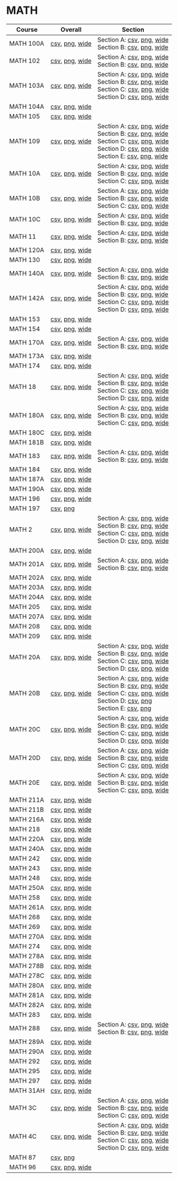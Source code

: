 # MATH

| Course | Overall | Section |
| ------ | ------- | ------- |
| MATH 100A | [csv](https://github.com/UCSD-Historical-Enrollment-Data/2023Fall/blob/main/overall/MATH%20100A.csv), [png](https://raw.githubusercontent.com/UCSD-Historical-Enrollment-Data/2023Fall/main/plot_overall/MATH%20100A.png), [wide](https://raw.githubusercontent.com/UCSD-Historical-Enrollment-Data/2023Fall/main/plot_overall_wide/MATH%20100A.png) | Section A: [csv](https://github.com/UCSD-Historical-Enrollment-Data/2023Fall/blob/main/section/MATH%20100A_A.csv), [png](https://raw.githubusercontent.com/UCSD-Historical-Enrollment-Data/2023Fall/main/plot_section/MATH%20100A_A.png), [wide](https://raw.githubusercontent.com/UCSD-Historical-Enrollment-Data/2023Fall/main/plot_section_wide/MATH%20100A_A.png)<br>Section B: [csv](https://github.com/UCSD-Historical-Enrollment-Data/2023Fall/blob/main/section/MATH%20100A_B.csv), [png](https://raw.githubusercontent.com/UCSD-Historical-Enrollment-Data/2023Fall/main/plot_section/MATH%20100A_B.png), [wide](https://raw.githubusercontent.com/UCSD-Historical-Enrollment-Data/2023Fall/main/plot_section_wide/MATH%20100A_B.png) |
| MATH 102 | [csv](https://github.com/UCSD-Historical-Enrollment-Data/2023Fall/blob/main/overall/MATH%20102.csv), [png](https://raw.githubusercontent.com/UCSD-Historical-Enrollment-Data/2023Fall/main/plot_overall/MATH%20102.png), [wide](https://raw.githubusercontent.com/UCSD-Historical-Enrollment-Data/2023Fall/main/plot_overall_wide/MATH%20102.png) | Section A: [csv](https://github.com/UCSD-Historical-Enrollment-Data/2023Fall/blob/main/section/MATH%20102_A.csv), [png](https://raw.githubusercontent.com/UCSD-Historical-Enrollment-Data/2023Fall/main/plot_section/MATH%20102_A.png), [wide](https://raw.githubusercontent.com/UCSD-Historical-Enrollment-Data/2023Fall/main/plot_section_wide/MATH%20102_A.png)<br>Section B: [csv](https://github.com/UCSD-Historical-Enrollment-Data/2023Fall/blob/main/section/MATH%20102_B.csv), [png](https://raw.githubusercontent.com/UCSD-Historical-Enrollment-Data/2023Fall/main/plot_section/MATH%20102_B.png), [wide](https://raw.githubusercontent.com/UCSD-Historical-Enrollment-Data/2023Fall/main/plot_section_wide/MATH%20102_B.png) |
| MATH 103A | [csv](https://github.com/UCSD-Historical-Enrollment-Data/2023Fall/blob/main/overall/MATH%20103A.csv), [png](https://raw.githubusercontent.com/UCSD-Historical-Enrollment-Data/2023Fall/main/plot_overall/MATH%20103A.png), [wide](https://raw.githubusercontent.com/UCSD-Historical-Enrollment-Data/2023Fall/main/plot_overall_wide/MATH%20103A.png) | Section A: [csv](https://github.com/UCSD-Historical-Enrollment-Data/2023Fall/blob/main/section/MATH%20103A_A.csv), [png](https://raw.githubusercontent.com/UCSD-Historical-Enrollment-Data/2023Fall/main/plot_section/MATH%20103A_A.png), [wide](https://raw.githubusercontent.com/UCSD-Historical-Enrollment-Data/2023Fall/main/plot_section_wide/MATH%20103A_A.png)<br>Section B: [csv](https://github.com/UCSD-Historical-Enrollment-Data/2023Fall/blob/main/section/MATH%20103A_B.csv), [png](https://raw.githubusercontent.com/UCSD-Historical-Enrollment-Data/2023Fall/main/plot_section/MATH%20103A_B.png), [wide](https://raw.githubusercontent.com/UCSD-Historical-Enrollment-Data/2023Fall/main/plot_section_wide/MATH%20103A_B.png)<br>Section C: [csv](https://github.com/UCSD-Historical-Enrollment-Data/2023Fall/blob/main/section/MATH%20103A_C.csv), [png](https://raw.githubusercontent.com/UCSD-Historical-Enrollment-Data/2023Fall/main/plot_section/MATH%20103A_C.png), [wide](https://raw.githubusercontent.com/UCSD-Historical-Enrollment-Data/2023Fall/main/plot_section_wide/MATH%20103A_C.png)<br>Section D: [csv](https://github.com/UCSD-Historical-Enrollment-Data/2023Fall/blob/main/section/MATH%20103A_D.csv), [png](https://raw.githubusercontent.com/UCSD-Historical-Enrollment-Data/2023Fall/main/plot_section/MATH%20103A_D.png), [wide](https://raw.githubusercontent.com/UCSD-Historical-Enrollment-Data/2023Fall/main/plot_section_wide/MATH%20103A_D.png) |
| MATH 104A | [csv](https://github.com/UCSD-Historical-Enrollment-Data/2023Fall/blob/main/overall/MATH%20104A.csv), [png](https://raw.githubusercontent.com/UCSD-Historical-Enrollment-Data/2023Fall/main/plot_overall/MATH%20104A.png), [wide](https://raw.githubusercontent.com/UCSD-Historical-Enrollment-Data/2023Fall/main/plot_overall_wide/MATH%20104A.png) |  |
| MATH 105 | [csv](https://github.com/UCSD-Historical-Enrollment-Data/2023Fall/blob/main/overall/MATH%20105.csv), [png](https://raw.githubusercontent.com/UCSD-Historical-Enrollment-Data/2023Fall/main/plot_overall/MATH%20105.png), [wide](https://raw.githubusercontent.com/UCSD-Historical-Enrollment-Data/2023Fall/main/plot_overall_wide/MATH%20105.png) |  |
| MATH 109 | [csv](https://github.com/UCSD-Historical-Enrollment-Data/2023Fall/blob/main/overall/MATH%20109.csv), [png](https://raw.githubusercontent.com/UCSD-Historical-Enrollment-Data/2023Fall/main/plot_overall/MATH%20109.png), [wide](https://raw.githubusercontent.com/UCSD-Historical-Enrollment-Data/2023Fall/main/plot_overall_wide/MATH%20109.png) | Section A: [csv](https://github.com/UCSD-Historical-Enrollment-Data/2023Fall/blob/main/section/MATH%20109_A.csv), [png](https://raw.githubusercontent.com/UCSD-Historical-Enrollment-Data/2023Fall/main/plot_section/MATH%20109_A.png), [wide](https://raw.githubusercontent.com/UCSD-Historical-Enrollment-Data/2023Fall/main/plot_section_wide/MATH%20109_A.png)<br>Section B: [csv](https://github.com/UCSD-Historical-Enrollment-Data/2023Fall/blob/main/section/MATH%20109_B.csv), [png](https://raw.githubusercontent.com/UCSD-Historical-Enrollment-Data/2023Fall/main/plot_section/MATH%20109_B.png), [wide](https://raw.githubusercontent.com/UCSD-Historical-Enrollment-Data/2023Fall/main/plot_section_wide/MATH%20109_B.png)<br>Section C: [csv](https://github.com/UCSD-Historical-Enrollment-Data/2023Fall/blob/main/section/MATH%20109_C.csv), [png](https://raw.githubusercontent.com/UCSD-Historical-Enrollment-Data/2023Fall/main/plot_section/MATH%20109_C.png), [wide](https://raw.githubusercontent.com/UCSD-Historical-Enrollment-Data/2023Fall/main/plot_section_wide/MATH%20109_C.png)<br>Section D: [csv](https://github.com/UCSD-Historical-Enrollment-Data/2023Fall/blob/main/section/MATH%20109_D.csv), [png](https://raw.githubusercontent.com/UCSD-Historical-Enrollment-Data/2023Fall/main/plot_section/MATH%20109_D.png), [wide](https://raw.githubusercontent.com/UCSD-Historical-Enrollment-Data/2023Fall/main/plot_section_wide/MATH%20109_D.png)<br>Section E: [csv](https://github.com/UCSD-Historical-Enrollment-Data/2023Fall/blob/main/section/MATH%20109_E.csv), [png](https://raw.githubusercontent.com/UCSD-Historical-Enrollment-Data/2023Fall/main/plot_section/MATH%20109_E.png), [wide](https://raw.githubusercontent.com/UCSD-Historical-Enrollment-Data/2023Fall/main/plot_section_wide/MATH%20109_E.png) |
| MATH 10A | [csv](https://github.com/UCSD-Historical-Enrollment-Data/2023Fall/blob/main/overall/MATH%2010A.csv), [png](https://raw.githubusercontent.com/UCSD-Historical-Enrollment-Data/2023Fall/main/plot_overall/MATH%2010A.png), [wide](https://raw.githubusercontent.com/UCSD-Historical-Enrollment-Data/2023Fall/main/plot_overall_wide/MATH%2010A.png) | Section A: [csv](https://github.com/UCSD-Historical-Enrollment-Data/2023Fall/blob/main/section/MATH%2010A_A.csv), [png](https://raw.githubusercontent.com/UCSD-Historical-Enrollment-Data/2023Fall/main/plot_section/MATH%2010A_A.png), [wide](https://raw.githubusercontent.com/UCSD-Historical-Enrollment-Data/2023Fall/main/plot_section_wide/MATH%2010A_A.png)<br>Section B: [csv](https://github.com/UCSD-Historical-Enrollment-Data/2023Fall/blob/main/section/MATH%2010A_B.csv), [png](https://raw.githubusercontent.com/UCSD-Historical-Enrollment-Data/2023Fall/main/plot_section/MATH%2010A_B.png), [wide](https://raw.githubusercontent.com/UCSD-Historical-Enrollment-Data/2023Fall/main/plot_section_wide/MATH%2010A_B.png)<br>Section C: [csv](https://github.com/UCSD-Historical-Enrollment-Data/2023Fall/blob/main/section/MATH%2010A_C.csv), [png](https://raw.githubusercontent.com/UCSD-Historical-Enrollment-Data/2023Fall/main/plot_section/MATH%2010A_C.png), [wide](https://raw.githubusercontent.com/UCSD-Historical-Enrollment-Data/2023Fall/main/plot_section_wide/MATH%2010A_C.png) |
| MATH 10B | [csv](https://github.com/UCSD-Historical-Enrollment-Data/2023Fall/blob/main/overall/MATH%2010B.csv), [png](https://raw.githubusercontent.com/UCSD-Historical-Enrollment-Data/2023Fall/main/plot_overall/MATH%2010B.png), [wide](https://raw.githubusercontent.com/UCSD-Historical-Enrollment-Data/2023Fall/main/plot_overall_wide/MATH%2010B.png) | Section A: [csv](https://github.com/UCSD-Historical-Enrollment-Data/2023Fall/blob/main/section/MATH%2010B_A.csv), [png](https://raw.githubusercontent.com/UCSD-Historical-Enrollment-Data/2023Fall/main/plot_section/MATH%2010B_A.png), [wide](https://raw.githubusercontent.com/UCSD-Historical-Enrollment-Data/2023Fall/main/plot_section_wide/MATH%2010B_A.png)<br>Section B: [csv](https://github.com/UCSD-Historical-Enrollment-Data/2023Fall/blob/main/section/MATH%2010B_B.csv), [png](https://raw.githubusercontent.com/UCSD-Historical-Enrollment-Data/2023Fall/main/plot_section/MATH%2010B_B.png), [wide](https://raw.githubusercontent.com/UCSD-Historical-Enrollment-Data/2023Fall/main/plot_section_wide/MATH%2010B_B.png)<br>Section C: [csv](https://github.com/UCSD-Historical-Enrollment-Data/2023Fall/blob/main/section/MATH%2010B_C.csv), [png](https://raw.githubusercontent.com/UCSD-Historical-Enrollment-Data/2023Fall/main/plot_section/MATH%2010B_C.png), [wide](https://raw.githubusercontent.com/UCSD-Historical-Enrollment-Data/2023Fall/main/plot_section_wide/MATH%2010B_C.png) |
| MATH 10C | [csv](https://github.com/UCSD-Historical-Enrollment-Data/2023Fall/blob/main/overall/MATH%2010C.csv), [png](https://raw.githubusercontent.com/UCSD-Historical-Enrollment-Data/2023Fall/main/plot_overall/MATH%2010C.png), [wide](https://raw.githubusercontent.com/UCSD-Historical-Enrollment-Data/2023Fall/main/plot_overall_wide/MATH%2010C.png) | Section A: [csv](https://github.com/UCSD-Historical-Enrollment-Data/2023Fall/blob/main/section/MATH%2010C_A.csv), [png](https://raw.githubusercontent.com/UCSD-Historical-Enrollment-Data/2023Fall/main/plot_section/MATH%2010C_A.png), [wide](https://raw.githubusercontent.com/UCSD-Historical-Enrollment-Data/2023Fall/main/plot_section_wide/MATH%2010C_A.png)<br>Section B: [csv](https://github.com/UCSD-Historical-Enrollment-Data/2023Fall/blob/main/section/MATH%2010C_B.csv), [png](https://raw.githubusercontent.com/UCSD-Historical-Enrollment-Data/2023Fall/main/plot_section/MATH%2010C_B.png), [wide](https://raw.githubusercontent.com/UCSD-Historical-Enrollment-Data/2023Fall/main/plot_section_wide/MATH%2010C_B.png) |
| MATH 11 | [csv](https://github.com/UCSD-Historical-Enrollment-Data/2023Fall/blob/main/overall/MATH%2011.csv), [png](https://raw.githubusercontent.com/UCSD-Historical-Enrollment-Data/2023Fall/main/plot_overall/MATH%2011.png), [wide](https://raw.githubusercontent.com/UCSD-Historical-Enrollment-Data/2023Fall/main/plot_overall_wide/MATH%2011.png) | Section A: [csv](https://github.com/UCSD-Historical-Enrollment-Data/2023Fall/blob/main/section/MATH%2011_A.csv), [png](https://raw.githubusercontent.com/UCSD-Historical-Enrollment-Data/2023Fall/main/plot_section/MATH%2011_A.png), [wide](https://raw.githubusercontent.com/UCSD-Historical-Enrollment-Data/2023Fall/main/plot_section_wide/MATH%2011_A.png)<br>Section B: [csv](https://github.com/UCSD-Historical-Enrollment-Data/2023Fall/blob/main/section/MATH%2011_B.csv), [png](https://raw.githubusercontent.com/UCSD-Historical-Enrollment-Data/2023Fall/main/plot_section/MATH%2011_B.png), [wide](https://raw.githubusercontent.com/UCSD-Historical-Enrollment-Data/2023Fall/main/plot_section_wide/MATH%2011_B.png) |
| MATH 120A | [csv](https://github.com/UCSD-Historical-Enrollment-Data/2023Fall/blob/main/overall/MATH%20120A.csv), [png](https://raw.githubusercontent.com/UCSD-Historical-Enrollment-Data/2023Fall/main/plot_overall/MATH%20120A.png), [wide](https://raw.githubusercontent.com/UCSD-Historical-Enrollment-Data/2023Fall/main/plot_overall_wide/MATH%20120A.png) |  |
| MATH 130 | [csv](https://github.com/UCSD-Historical-Enrollment-Data/2023Fall/blob/main/overall/MATH%20130.csv), [png](https://raw.githubusercontent.com/UCSD-Historical-Enrollment-Data/2023Fall/main/plot_overall/MATH%20130.png), [wide](https://raw.githubusercontent.com/UCSD-Historical-Enrollment-Data/2023Fall/main/plot_overall_wide/MATH%20130.png) |  |
| MATH 140A | [csv](https://github.com/UCSD-Historical-Enrollment-Data/2023Fall/blob/main/overall/MATH%20140A.csv), [png](https://raw.githubusercontent.com/UCSD-Historical-Enrollment-Data/2023Fall/main/plot_overall/MATH%20140A.png), [wide](https://raw.githubusercontent.com/UCSD-Historical-Enrollment-Data/2023Fall/main/plot_overall_wide/MATH%20140A.png) | Section A: [csv](https://github.com/UCSD-Historical-Enrollment-Data/2023Fall/blob/main/section/MATH%20140A_A.csv), [png](https://raw.githubusercontent.com/UCSD-Historical-Enrollment-Data/2023Fall/main/plot_section/MATH%20140A_A.png), [wide](https://raw.githubusercontent.com/UCSD-Historical-Enrollment-Data/2023Fall/main/plot_section_wide/MATH%20140A_A.png)<br>Section B: [csv](https://github.com/UCSD-Historical-Enrollment-Data/2023Fall/blob/main/section/MATH%20140A_B.csv), [png](https://raw.githubusercontent.com/UCSD-Historical-Enrollment-Data/2023Fall/main/plot_section/MATH%20140A_B.png), [wide](https://raw.githubusercontent.com/UCSD-Historical-Enrollment-Data/2023Fall/main/plot_section_wide/MATH%20140A_B.png) |
| MATH 142A | [csv](https://github.com/UCSD-Historical-Enrollment-Data/2023Fall/blob/main/overall/MATH%20142A.csv), [png](https://raw.githubusercontent.com/UCSD-Historical-Enrollment-Data/2023Fall/main/plot_overall/MATH%20142A.png), [wide](https://raw.githubusercontent.com/UCSD-Historical-Enrollment-Data/2023Fall/main/plot_overall_wide/MATH%20142A.png) | Section A: [csv](https://github.com/UCSD-Historical-Enrollment-Data/2023Fall/blob/main/section/MATH%20142A_A.csv), [png](https://raw.githubusercontent.com/UCSD-Historical-Enrollment-Data/2023Fall/main/plot_section/MATH%20142A_A.png), [wide](https://raw.githubusercontent.com/UCSD-Historical-Enrollment-Data/2023Fall/main/plot_section_wide/MATH%20142A_A.png)<br>Section B: [csv](https://github.com/UCSD-Historical-Enrollment-Data/2023Fall/blob/main/section/MATH%20142A_B.csv), [png](https://raw.githubusercontent.com/UCSD-Historical-Enrollment-Data/2023Fall/main/plot_section/MATH%20142A_B.png), [wide](https://raw.githubusercontent.com/UCSD-Historical-Enrollment-Data/2023Fall/main/plot_section_wide/MATH%20142A_B.png)<br>Section C: [csv](https://github.com/UCSD-Historical-Enrollment-Data/2023Fall/blob/main/section/MATH%20142A_C.csv), [png](https://raw.githubusercontent.com/UCSD-Historical-Enrollment-Data/2023Fall/main/plot_section/MATH%20142A_C.png), [wide](https://raw.githubusercontent.com/UCSD-Historical-Enrollment-Data/2023Fall/main/plot_section_wide/MATH%20142A_C.png)<br>Section D: [csv](https://github.com/UCSD-Historical-Enrollment-Data/2023Fall/blob/main/section/MATH%20142A_D.csv), [png](https://raw.githubusercontent.com/UCSD-Historical-Enrollment-Data/2023Fall/main/plot_section/MATH%20142A_D.png), [wide](https://raw.githubusercontent.com/UCSD-Historical-Enrollment-Data/2023Fall/main/plot_section_wide/MATH%20142A_D.png) |
| MATH 153 | [csv](https://github.com/UCSD-Historical-Enrollment-Data/2023Fall/blob/main/overall/MATH%20153.csv), [png](https://raw.githubusercontent.com/UCSD-Historical-Enrollment-Data/2023Fall/main/plot_overall/MATH%20153.png), [wide](https://raw.githubusercontent.com/UCSD-Historical-Enrollment-Data/2023Fall/main/plot_overall_wide/MATH%20153.png) |  |
| MATH 154 | [csv](https://github.com/UCSD-Historical-Enrollment-Data/2023Fall/blob/main/overall/MATH%20154.csv), [png](https://raw.githubusercontent.com/UCSD-Historical-Enrollment-Data/2023Fall/main/plot_overall/MATH%20154.png), [wide](https://raw.githubusercontent.com/UCSD-Historical-Enrollment-Data/2023Fall/main/plot_overall_wide/MATH%20154.png) |  |
| MATH 170A | [csv](https://github.com/UCSD-Historical-Enrollment-Data/2023Fall/blob/main/overall/MATH%20170A.csv), [png](https://raw.githubusercontent.com/UCSD-Historical-Enrollment-Data/2023Fall/main/plot_overall/MATH%20170A.png), [wide](https://raw.githubusercontent.com/UCSD-Historical-Enrollment-Data/2023Fall/main/plot_overall_wide/MATH%20170A.png) | Section A: [csv](https://github.com/UCSD-Historical-Enrollment-Data/2023Fall/blob/main/section/MATH%20170A_A.csv), [png](https://raw.githubusercontent.com/UCSD-Historical-Enrollment-Data/2023Fall/main/plot_section/MATH%20170A_A.png), [wide](https://raw.githubusercontent.com/UCSD-Historical-Enrollment-Data/2023Fall/main/plot_section_wide/MATH%20170A_A.png)<br>Section B: [csv](https://github.com/UCSD-Historical-Enrollment-Data/2023Fall/blob/main/section/MATH%20170A_B.csv), [png](https://raw.githubusercontent.com/UCSD-Historical-Enrollment-Data/2023Fall/main/plot_section/MATH%20170A_B.png), [wide](https://raw.githubusercontent.com/UCSD-Historical-Enrollment-Data/2023Fall/main/plot_section_wide/MATH%20170A_B.png) |
| MATH 173A | [csv](https://github.com/UCSD-Historical-Enrollment-Data/2023Fall/blob/main/overall/MATH%20173A.csv), [png](https://raw.githubusercontent.com/UCSD-Historical-Enrollment-Data/2023Fall/main/plot_overall/MATH%20173A.png), [wide](https://raw.githubusercontent.com/UCSD-Historical-Enrollment-Data/2023Fall/main/plot_overall_wide/MATH%20173A.png) |  |
| MATH 174 | [csv](https://github.com/UCSD-Historical-Enrollment-Data/2023Fall/blob/main/overall/MATH%20174.csv), [png](https://raw.githubusercontent.com/UCSD-Historical-Enrollment-Data/2023Fall/main/plot_overall/MATH%20174.png), [wide](https://raw.githubusercontent.com/UCSD-Historical-Enrollment-Data/2023Fall/main/plot_overall_wide/MATH%20174.png) |  |
| MATH 18 | [csv](https://github.com/UCSD-Historical-Enrollment-Data/2023Fall/blob/main/overall/MATH%2018.csv), [png](https://raw.githubusercontent.com/UCSD-Historical-Enrollment-Data/2023Fall/main/plot_overall/MATH%2018.png), [wide](https://raw.githubusercontent.com/UCSD-Historical-Enrollment-Data/2023Fall/main/plot_overall_wide/MATH%2018.png) | Section A: [csv](https://github.com/UCSD-Historical-Enrollment-Data/2023Fall/blob/main/section/MATH%2018_A.csv), [png](https://raw.githubusercontent.com/UCSD-Historical-Enrollment-Data/2023Fall/main/plot_section/MATH%2018_A.png), [wide](https://raw.githubusercontent.com/UCSD-Historical-Enrollment-Data/2023Fall/main/plot_section_wide/MATH%2018_A.png)<br>Section B: [csv](https://github.com/UCSD-Historical-Enrollment-Data/2023Fall/blob/main/section/MATH%2018_B.csv), [png](https://raw.githubusercontent.com/UCSD-Historical-Enrollment-Data/2023Fall/main/plot_section/MATH%2018_B.png), [wide](https://raw.githubusercontent.com/UCSD-Historical-Enrollment-Data/2023Fall/main/plot_section_wide/MATH%2018_B.png)<br>Section C: [csv](https://github.com/UCSD-Historical-Enrollment-Data/2023Fall/blob/main/section/MATH%2018_C.csv), [png](https://raw.githubusercontent.com/UCSD-Historical-Enrollment-Data/2023Fall/main/plot_section/MATH%2018_C.png), [wide](https://raw.githubusercontent.com/UCSD-Historical-Enrollment-Data/2023Fall/main/plot_section_wide/MATH%2018_C.png)<br>Section D: [csv](https://github.com/UCSD-Historical-Enrollment-Data/2023Fall/blob/main/section/MATH%2018_D.csv), [png](https://raw.githubusercontent.com/UCSD-Historical-Enrollment-Data/2023Fall/main/plot_section/MATH%2018_D.png), [wide](https://raw.githubusercontent.com/UCSD-Historical-Enrollment-Data/2023Fall/main/plot_section_wide/MATH%2018_D.png) |
| MATH 180A | [csv](https://github.com/UCSD-Historical-Enrollment-Data/2023Fall/blob/main/overall/MATH%20180A.csv), [png](https://raw.githubusercontent.com/UCSD-Historical-Enrollment-Data/2023Fall/main/plot_overall/MATH%20180A.png), [wide](https://raw.githubusercontent.com/UCSD-Historical-Enrollment-Data/2023Fall/main/plot_overall_wide/MATH%20180A.png) | Section A: [csv](https://github.com/UCSD-Historical-Enrollment-Data/2023Fall/blob/main/section/MATH%20180A_A.csv), [png](https://raw.githubusercontent.com/UCSD-Historical-Enrollment-Data/2023Fall/main/plot_section/MATH%20180A_A.png), [wide](https://raw.githubusercontent.com/UCSD-Historical-Enrollment-Data/2023Fall/main/plot_section_wide/MATH%20180A_A.png)<br>Section B: [csv](https://github.com/UCSD-Historical-Enrollment-Data/2023Fall/blob/main/section/MATH%20180A_B.csv), [png](https://raw.githubusercontent.com/UCSD-Historical-Enrollment-Data/2023Fall/main/plot_section/MATH%20180A_B.png), [wide](https://raw.githubusercontent.com/UCSD-Historical-Enrollment-Data/2023Fall/main/plot_section_wide/MATH%20180A_B.png)<br>Section C: [csv](https://github.com/UCSD-Historical-Enrollment-Data/2023Fall/blob/main/section/MATH%20180A_C.csv), [png](https://raw.githubusercontent.com/UCSD-Historical-Enrollment-Data/2023Fall/main/plot_section/MATH%20180A_C.png), [wide](https://raw.githubusercontent.com/UCSD-Historical-Enrollment-Data/2023Fall/main/plot_section_wide/MATH%20180A_C.png) |
| MATH 180C | [csv](https://github.com/UCSD-Historical-Enrollment-Data/2023Fall/blob/main/overall/MATH%20180C.csv), [png](https://raw.githubusercontent.com/UCSD-Historical-Enrollment-Data/2023Fall/main/plot_overall/MATH%20180C.png), [wide](https://raw.githubusercontent.com/UCSD-Historical-Enrollment-Data/2023Fall/main/plot_overall_wide/MATH%20180C.png) |  |
| MATH 181B | [csv](https://github.com/UCSD-Historical-Enrollment-Data/2023Fall/blob/main/overall/MATH%20181B.csv), [png](https://raw.githubusercontent.com/UCSD-Historical-Enrollment-Data/2023Fall/main/plot_overall/MATH%20181B.png), [wide](https://raw.githubusercontent.com/UCSD-Historical-Enrollment-Data/2023Fall/main/plot_overall_wide/MATH%20181B.png) |  |
| MATH 183 | [csv](https://github.com/UCSD-Historical-Enrollment-Data/2023Fall/blob/main/overall/MATH%20183.csv), [png](https://raw.githubusercontent.com/UCSD-Historical-Enrollment-Data/2023Fall/main/plot_overall/MATH%20183.png), [wide](https://raw.githubusercontent.com/UCSD-Historical-Enrollment-Data/2023Fall/main/plot_overall_wide/MATH%20183.png) | Section A: [csv](https://github.com/UCSD-Historical-Enrollment-Data/2023Fall/blob/main/section/MATH%20183_A.csv), [png](https://raw.githubusercontent.com/UCSD-Historical-Enrollment-Data/2023Fall/main/plot_section/MATH%20183_A.png), [wide](https://raw.githubusercontent.com/UCSD-Historical-Enrollment-Data/2023Fall/main/plot_section_wide/MATH%20183_A.png)<br>Section B: [csv](https://github.com/UCSD-Historical-Enrollment-Data/2023Fall/blob/main/section/MATH%20183_B.csv), [png](https://raw.githubusercontent.com/UCSD-Historical-Enrollment-Data/2023Fall/main/plot_section/MATH%20183_B.png), [wide](https://raw.githubusercontent.com/UCSD-Historical-Enrollment-Data/2023Fall/main/plot_section_wide/MATH%20183_B.png) |
| MATH 184 | [csv](https://github.com/UCSD-Historical-Enrollment-Data/2023Fall/blob/main/overall/MATH%20184.csv), [png](https://raw.githubusercontent.com/UCSD-Historical-Enrollment-Data/2023Fall/main/plot_overall/MATH%20184.png), [wide](https://raw.githubusercontent.com/UCSD-Historical-Enrollment-Data/2023Fall/main/plot_overall_wide/MATH%20184.png) |  |
| MATH 187A | [csv](https://github.com/UCSD-Historical-Enrollment-Data/2023Fall/blob/main/overall/MATH%20187A.csv), [png](https://raw.githubusercontent.com/UCSD-Historical-Enrollment-Data/2023Fall/main/plot_overall/MATH%20187A.png), [wide](https://raw.githubusercontent.com/UCSD-Historical-Enrollment-Data/2023Fall/main/plot_overall_wide/MATH%20187A.png) |  |
| MATH 190A | [csv](https://github.com/UCSD-Historical-Enrollment-Data/2023Fall/blob/main/overall/MATH%20190A.csv), [png](https://raw.githubusercontent.com/UCSD-Historical-Enrollment-Data/2023Fall/main/plot_overall/MATH%20190A.png), [wide](https://raw.githubusercontent.com/UCSD-Historical-Enrollment-Data/2023Fall/main/plot_overall_wide/MATH%20190A.png) |  |
| MATH 196 | [csv](https://github.com/UCSD-Historical-Enrollment-Data/2023Fall/blob/main/overall/MATH%20196.csv), [png](https://raw.githubusercontent.com/UCSD-Historical-Enrollment-Data/2023Fall/main/plot_overall/MATH%20196.png), [wide](https://raw.githubusercontent.com/UCSD-Historical-Enrollment-Data/2023Fall/main/plot_overall_wide/MATH%20196.png) |  |
| MATH 197 | [csv](https://github.com/UCSD-Historical-Enrollment-Data/2023Fall/blob/main/overall/MATH%20197.csv), [png](https://raw.githubusercontent.com/UCSD-Historical-Enrollment-Data/2023Fall/main/plot_overall/MATH%20197.png) |  |
| MATH 2 | [csv](https://github.com/UCSD-Historical-Enrollment-Data/2023Fall/blob/main/overall/MATH%202.csv), [png](https://raw.githubusercontent.com/UCSD-Historical-Enrollment-Data/2023Fall/main/plot_overall/MATH%202.png), [wide](https://raw.githubusercontent.com/UCSD-Historical-Enrollment-Data/2023Fall/main/plot_overall_wide/MATH%202.png) | Section A: [csv](https://github.com/UCSD-Historical-Enrollment-Data/2023Fall/blob/main/section/MATH%202_A.csv), [png](https://raw.githubusercontent.com/UCSD-Historical-Enrollment-Data/2023Fall/main/plot_section/MATH%202_A.png), [wide](https://raw.githubusercontent.com/UCSD-Historical-Enrollment-Data/2023Fall/main/plot_section_wide/MATH%202_A.png)<br>Section B: [csv](https://github.com/UCSD-Historical-Enrollment-Data/2023Fall/blob/main/section/MATH%202_B.csv), [png](https://raw.githubusercontent.com/UCSD-Historical-Enrollment-Data/2023Fall/main/plot_section/MATH%202_B.png), [wide](https://raw.githubusercontent.com/UCSD-Historical-Enrollment-Data/2023Fall/main/plot_section_wide/MATH%202_B.png)<br>Section C: [csv](https://github.com/UCSD-Historical-Enrollment-Data/2023Fall/blob/main/section/MATH%202_C.csv), [png](https://raw.githubusercontent.com/UCSD-Historical-Enrollment-Data/2023Fall/main/plot_section/MATH%202_C.png), [wide](https://raw.githubusercontent.com/UCSD-Historical-Enrollment-Data/2023Fall/main/plot_section_wide/MATH%202_C.png)<br>Section D: [csv](https://github.com/UCSD-Historical-Enrollment-Data/2023Fall/blob/main/section/MATH%202_D.csv), [png](https://raw.githubusercontent.com/UCSD-Historical-Enrollment-Data/2023Fall/main/plot_section/MATH%202_D.png), [wide](https://raw.githubusercontent.com/UCSD-Historical-Enrollment-Data/2023Fall/main/plot_section_wide/MATH%202_D.png) |
| MATH 200A | [csv](https://github.com/UCSD-Historical-Enrollment-Data/2023Fall/blob/main/overall/MATH%20200A.csv), [png](https://raw.githubusercontent.com/UCSD-Historical-Enrollment-Data/2023Fall/main/plot_overall/MATH%20200A.png), [wide](https://raw.githubusercontent.com/UCSD-Historical-Enrollment-Data/2023Fall/main/plot_overall_wide/MATH%20200A.png) |  |
| MATH 201A | [csv](https://github.com/UCSD-Historical-Enrollment-Data/2023Fall/blob/main/overall/MATH%20201A.csv), [png](https://raw.githubusercontent.com/UCSD-Historical-Enrollment-Data/2023Fall/main/plot_overall/MATH%20201A.png), [wide](https://raw.githubusercontent.com/UCSD-Historical-Enrollment-Data/2023Fall/main/plot_overall_wide/MATH%20201A.png) | Section A: [csv](https://github.com/UCSD-Historical-Enrollment-Data/2023Fall/blob/main/section/MATH%20201A_A.csv), [png](https://raw.githubusercontent.com/UCSD-Historical-Enrollment-Data/2023Fall/main/plot_section/MATH%20201A_A.png), [wide](https://raw.githubusercontent.com/UCSD-Historical-Enrollment-Data/2023Fall/main/plot_section_wide/MATH%20201A_A.png)<br>Section B: [csv](https://github.com/UCSD-Historical-Enrollment-Data/2023Fall/blob/main/section/MATH%20201A_B.csv), [png](https://raw.githubusercontent.com/UCSD-Historical-Enrollment-Data/2023Fall/main/plot_section/MATH%20201A_B.png), [wide](https://raw.githubusercontent.com/UCSD-Historical-Enrollment-Data/2023Fall/main/plot_section_wide/MATH%20201A_B.png) |
| MATH 202A | [csv](https://github.com/UCSD-Historical-Enrollment-Data/2023Fall/blob/main/overall/MATH%20202A.csv), [png](https://raw.githubusercontent.com/UCSD-Historical-Enrollment-Data/2023Fall/main/plot_overall/MATH%20202A.png), [wide](https://raw.githubusercontent.com/UCSD-Historical-Enrollment-Data/2023Fall/main/plot_overall_wide/MATH%20202A.png) |  |
| MATH 203A | [csv](https://github.com/UCSD-Historical-Enrollment-Data/2023Fall/blob/main/overall/MATH%20203A.csv), [png](https://raw.githubusercontent.com/UCSD-Historical-Enrollment-Data/2023Fall/main/plot_overall/MATH%20203A.png), [wide](https://raw.githubusercontent.com/UCSD-Historical-Enrollment-Data/2023Fall/main/plot_overall_wide/MATH%20203A.png) |  |
| MATH 204A | [csv](https://github.com/UCSD-Historical-Enrollment-Data/2023Fall/blob/main/overall/MATH%20204A.csv), [png](https://raw.githubusercontent.com/UCSD-Historical-Enrollment-Data/2023Fall/main/plot_overall/MATH%20204A.png), [wide](https://raw.githubusercontent.com/UCSD-Historical-Enrollment-Data/2023Fall/main/plot_overall_wide/MATH%20204A.png) |  |
| MATH 205 | [csv](https://github.com/UCSD-Historical-Enrollment-Data/2023Fall/blob/main/overall/MATH%20205.csv), [png](https://raw.githubusercontent.com/UCSD-Historical-Enrollment-Data/2023Fall/main/plot_overall/MATH%20205.png), [wide](https://raw.githubusercontent.com/UCSD-Historical-Enrollment-Data/2023Fall/main/plot_overall_wide/MATH%20205.png) |  |
| MATH 207A | [csv](https://github.com/UCSD-Historical-Enrollment-Data/2023Fall/blob/main/overall/MATH%20207A.csv), [png](https://raw.githubusercontent.com/UCSD-Historical-Enrollment-Data/2023Fall/main/plot_overall/MATH%20207A.png), [wide](https://raw.githubusercontent.com/UCSD-Historical-Enrollment-Data/2023Fall/main/plot_overall_wide/MATH%20207A.png) |  |
| MATH 208 | [csv](https://github.com/UCSD-Historical-Enrollment-Data/2023Fall/blob/main/overall/MATH%20208.csv), [png](https://raw.githubusercontent.com/UCSD-Historical-Enrollment-Data/2023Fall/main/plot_overall/MATH%20208.png), [wide](https://raw.githubusercontent.com/UCSD-Historical-Enrollment-Data/2023Fall/main/plot_overall_wide/MATH%20208.png) |  |
| MATH 209 | [csv](https://github.com/UCSD-Historical-Enrollment-Data/2023Fall/blob/main/overall/MATH%20209.csv), [png](https://raw.githubusercontent.com/UCSD-Historical-Enrollment-Data/2023Fall/main/plot_overall/MATH%20209.png), [wide](https://raw.githubusercontent.com/UCSD-Historical-Enrollment-Data/2023Fall/main/plot_overall_wide/MATH%20209.png) |  |
| MATH 20A | [csv](https://github.com/UCSD-Historical-Enrollment-Data/2023Fall/blob/main/overall/MATH%2020A.csv), [png](https://raw.githubusercontent.com/UCSD-Historical-Enrollment-Data/2023Fall/main/plot_overall/MATH%2020A.png), [wide](https://raw.githubusercontent.com/UCSD-Historical-Enrollment-Data/2023Fall/main/plot_overall_wide/MATH%2020A.png) | Section A: [csv](https://github.com/UCSD-Historical-Enrollment-Data/2023Fall/blob/main/section/MATH%2020A_A.csv), [png](https://raw.githubusercontent.com/UCSD-Historical-Enrollment-Data/2023Fall/main/plot_section/MATH%2020A_A.png), [wide](https://raw.githubusercontent.com/UCSD-Historical-Enrollment-Data/2023Fall/main/plot_section_wide/MATH%2020A_A.png)<br>Section B: [csv](https://github.com/UCSD-Historical-Enrollment-Data/2023Fall/blob/main/section/MATH%2020A_B.csv), [png](https://raw.githubusercontent.com/UCSD-Historical-Enrollment-Data/2023Fall/main/plot_section/MATH%2020A_B.png), [wide](https://raw.githubusercontent.com/UCSD-Historical-Enrollment-Data/2023Fall/main/plot_section_wide/MATH%2020A_B.png)<br>Section C: [csv](https://github.com/UCSD-Historical-Enrollment-Data/2023Fall/blob/main/section/MATH%2020A_C.csv), [png](https://raw.githubusercontent.com/UCSD-Historical-Enrollment-Data/2023Fall/main/plot_section/MATH%2020A_C.png), [wide](https://raw.githubusercontent.com/UCSD-Historical-Enrollment-Data/2023Fall/main/plot_section_wide/MATH%2020A_C.png)<br>Section D: [csv](https://github.com/UCSD-Historical-Enrollment-Data/2023Fall/blob/main/section/MATH%2020A_D.csv), [png](https://raw.githubusercontent.com/UCSD-Historical-Enrollment-Data/2023Fall/main/plot_section/MATH%2020A_D.png), [wide](https://raw.githubusercontent.com/UCSD-Historical-Enrollment-Data/2023Fall/main/plot_section_wide/MATH%2020A_D.png) |
| MATH 20B | [csv](https://github.com/UCSD-Historical-Enrollment-Data/2023Fall/blob/main/overall/MATH%2020B.csv), [png](https://raw.githubusercontent.com/UCSD-Historical-Enrollment-Data/2023Fall/main/plot_overall/MATH%2020B.png), [wide](https://raw.githubusercontent.com/UCSD-Historical-Enrollment-Data/2023Fall/main/plot_overall_wide/MATH%2020B.png) | Section A: [csv](https://github.com/UCSD-Historical-Enrollment-Data/2023Fall/blob/main/section/MATH%2020B_A.csv), [png](https://raw.githubusercontent.com/UCSD-Historical-Enrollment-Data/2023Fall/main/plot_section/MATH%2020B_A.png), [wide](https://raw.githubusercontent.com/UCSD-Historical-Enrollment-Data/2023Fall/main/plot_section_wide/MATH%2020B_A.png)<br>Section B: [csv](https://github.com/UCSD-Historical-Enrollment-Data/2023Fall/blob/main/section/MATH%2020B_B.csv), [png](https://raw.githubusercontent.com/UCSD-Historical-Enrollment-Data/2023Fall/main/plot_section/MATH%2020B_B.png), [wide](https://raw.githubusercontent.com/UCSD-Historical-Enrollment-Data/2023Fall/main/plot_section_wide/MATH%2020B_B.png)<br>Section C: [csv](https://github.com/UCSD-Historical-Enrollment-Data/2023Fall/blob/main/section/MATH%2020B_C.csv), [png](https://raw.githubusercontent.com/UCSD-Historical-Enrollment-Data/2023Fall/main/plot_section/MATH%2020B_C.png), [wide](https://raw.githubusercontent.com/UCSD-Historical-Enrollment-Data/2023Fall/main/plot_section_wide/MATH%2020B_C.png)<br>Section D: [csv](https://github.com/UCSD-Historical-Enrollment-Data/2023Fall/blob/main/section/MATH%2020B_D.csv), [png](https://raw.githubusercontent.com/UCSD-Historical-Enrollment-Data/2023Fall/main/plot_section/MATH%2020B_D.png)<br>Section E: [csv](https://github.com/UCSD-Historical-Enrollment-Data/2023Fall/blob/main/section/MATH%2020B_E.csv), [png](https://raw.githubusercontent.com/UCSD-Historical-Enrollment-Data/2023Fall/main/plot_section/MATH%2020B_E.png) |
| MATH 20C | [csv](https://github.com/UCSD-Historical-Enrollment-Data/2023Fall/blob/main/overall/MATH%2020C.csv), [png](https://raw.githubusercontent.com/UCSD-Historical-Enrollment-Data/2023Fall/main/plot_overall/MATH%2020C.png), [wide](https://raw.githubusercontent.com/UCSD-Historical-Enrollment-Data/2023Fall/main/plot_overall_wide/MATH%2020C.png) | Section A: [csv](https://github.com/UCSD-Historical-Enrollment-Data/2023Fall/blob/main/section/MATH%2020C_A.csv), [png](https://raw.githubusercontent.com/UCSD-Historical-Enrollment-Data/2023Fall/main/plot_section/MATH%2020C_A.png), [wide](https://raw.githubusercontent.com/UCSD-Historical-Enrollment-Data/2023Fall/main/plot_section_wide/MATH%2020C_A.png)<br>Section B: [csv](https://github.com/UCSD-Historical-Enrollment-Data/2023Fall/blob/main/section/MATH%2020C_B.csv), [png](https://raw.githubusercontent.com/UCSD-Historical-Enrollment-Data/2023Fall/main/plot_section/MATH%2020C_B.png), [wide](https://raw.githubusercontent.com/UCSD-Historical-Enrollment-Data/2023Fall/main/plot_section_wide/MATH%2020C_B.png)<br>Section C: [csv](https://github.com/UCSD-Historical-Enrollment-Data/2023Fall/blob/main/section/MATH%2020C_C.csv), [png](https://raw.githubusercontent.com/UCSD-Historical-Enrollment-Data/2023Fall/main/plot_section/MATH%2020C_C.png), [wide](https://raw.githubusercontent.com/UCSD-Historical-Enrollment-Data/2023Fall/main/plot_section_wide/MATH%2020C_C.png)<br>Section D: [csv](https://github.com/UCSD-Historical-Enrollment-Data/2023Fall/blob/main/section/MATH%2020C_D.csv), [png](https://raw.githubusercontent.com/UCSD-Historical-Enrollment-Data/2023Fall/main/plot_section/MATH%2020C_D.png), [wide](https://raw.githubusercontent.com/UCSD-Historical-Enrollment-Data/2023Fall/main/plot_section_wide/MATH%2020C_D.png) |
| MATH 20D | [csv](https://github.com/UCSD-Historical-Enrollment-Data/2023Fall/blob/main/overall/MATH%2020D.csv), [png](https://raw.githubusercontent.com/UCSD-Historical-Enrollment-Data/2023Fall/main/plot_overall/MATH%2020D.png), [wide](https://raw.githubusercontent.com/UCSD-Historical-Enrollment-Data/2023Fall/main/plot_overall_wide/MATH%2020D.png) | Section A: [csv](https://github.com/UCSD-Historical-Enrollment-Data/2023Fall/blob/main/section/MATH%2020D_A.csv), [png](https://raw.githubusercontent.com/UCSD-Historical-Enrollment-Data/2023Fall/main/plot_section/MATH%2020D_A.png), [wide](https://raw.githubusercontent.com/UCSD-Historical-Enrollment-Data/2023Fall/main/plot_section_wide/MATH%2020D_A.png)<br>Section B: [csv](https://github.com/UCSD-Historical-Enrollment-Data/2023Fall/blob/main/section/MATH%2020D_B.csv), [png](https://raw.githubusercontent.com/UCSD-Historical-Enrollment-Data/2023Fall/main/plot_section/MATH%2020D_B.png), [wide](https://raw.githubusercontent.com/UCSD-Historical-Enrollment-Data/2023Fall/main/plot_section_wide/MATH%2020D_B.png)<br>Section C: [csv](https://github.com/UCSD-Historical-Enrollment-Data/2023Fall/blob/main/section/MATH%2020D_C.csv), [png](https://raw.githubusercontent.com/UCSD-Historical-Enrollment-Data/2023Fall/main/plot_section/MATH%2020D_C.png), [wide](https://raw.githubusercontent.com/UCSD-Historical-Enrollment-Data/2023Fall/main/plot_section_wide/MATH%2020D_C.png) |
| MATH 20E | [csv](https://github.com/UCSD-Historical-Enrollment-Data/2023Fall/blob/main/overall/MATH%2020E.csv), [png](https://raw.githubusercontent.com/UCSD-Historical-Enrollment-Data/2023Fall/main/plot_overall/MATH%2020E.png), [wide](https://raw.githubusercontent.com/UCSD-Historical-Enrollment-Data/2023Fall/main/plot_overall_wide/MATH%2020E.png) | Section A: [csv](https://github.com/UCSD-Historical-Enrollment-Data/2023Fall/blob/main/section/MATH%2020E_A.csv), [png](https://raw.githubusercontent.com/UCSD-Historical-Enrollment-Data/2023Fall/main/plot_section/MATH%2020E_A.png), [wide](https://raw.githubusercontent.com/UCSD-Historical-Enrollment-Data/2023Fall/main/plot_section_wide/MATH%2020E_A.png)<br>Section B: [csv](https://github.com/UCSD-Historical-Enrollment-Data/2023Fall/blob/main/section/MATH%2020E_B.csv), [png](https://raw.githubusercontent.com/UCSD-Historical-Enrollment-Data/2023Fall/main/plot_section/MATH%2020E_B.png), [wide](https://raw.githubusercontent.com/UCSD-Historical-Enrollment-Data/2023Fall/main/plot_section_wide/MATH%2020E_B.png)<br>Section C: [csv](https://github.com/UCSD-Historical-Enrollment-Data/2023Fall/blob/main/section/MATH%2020E_C.csv), [png](https://raw.githubusercontent.com/UCSD-Historical-Enrollment-Data/2023Fall/main/plot_section/MATH%2020E_C.png), [wide](https://raw.githubusercontent.com/UCSD-Historical-Enrollment-Data/2023Fall/main/plot_section_wide/MATH%2020E_C.png) |
| MATH 211A | [csv](https://github.com/UCSD-Historical-Enrollment-Data/2023Fall/blob/main/overall/MATH%20211A.csv), [png](https://raw.githubusercontent.com/UCSD-Historical-Enrollment-Data/2023Fall/main/plot_overall/MATH%20211A.png), [wide](https://raw.githubusercontent.com/UCSD-Historical-Enrollment-Data/2023Fall/main/plot_overall_wide/MATH%20211A.png) |  |
| MATH 211B | [csv](https://github.com/UCSD-Historical-Enrollment-Data/2023Fall/blob/main/overall/MATH%20211B.csv), [png](https://raw.githubusercontent.com/UCSD-Historical-Enrollment-Data/2023Fall/main/plot_overall/MATH%20211B.png), [wide](https://raw.githubusercontent.com/UCSD-Historical-Enrollment-Data/2023Fall/main/plot_overall_wide/MATH%20211B.png) |  |
| MATH 216A | [csv](https://github.com/UCSD-Historical-Enrollment-Data/2023Fall/blob/main/overall/MATH%20216A.csv), [png](https://raw.githubusercontent.com/UCSD-Historical-Enrollment-Data/2023Fall/main/plot_overall/MATH%20216A.png), [wide](https://raw.githubusercontent.com/UCSD-Historical-Enrollment-Data/2023Fall/main/plot_overall_wide/MATH%20216A.png) |  |
| MATH 218 | [csv](https://github.com/UCSD-Historical-Enrollment-Data/2023Fall/blob/main/overall/MATH%20218.csv), [png](https://raw.githubusercontent.com/UCSD-Historical-Enrollment-Data/2023Fall/main/plot_overall/MATH%20218.png), [wide](https://raw.githubusercontent.com/UCSD-Historical-Enrollment-Data/2023Fall/main/plot_overall_wide/MATH%20218.png) |  |
| MATH 220A | [csv](https://github.com/UCSD-Historical-Enrollment-Data/2023Fall/blob/main/overall/MATH%20220A.csv), [png](https://raw.githubusercontent.com/UCSD-Historical-Enrollment-Data/2023Fall/main/plot_overall/MATH%20220A.png), [wide](https://raw.githubusercontent.com/UCSD-Historical-Enrollment-Data/2023Fall/main/plot_overall_wide/MATH%20220A.png) |  |
| MATH 240A | [csv](https://github.com/UCSD-Historical-Enrollment-Data/2023Fall/blob/main/overall/MATH%20240A.csv), [png](https://raw.githubusercontent.com/UCSD-Historical-Enrollment-Data/2023Fall/main/plot_overall/MATH%20240A.png), [wide](https://raw.githubusercontent.com/UCSD-Historical-Enrollment-Data/2023Fall/main/plot_overall_wide/MATH%20240A.png) |  |
| MATH 242 | [csv](https://github.com/UCSD-Historical-Enrollment-Data/2023Fall/blob/main/overall/MATH%20242.csv), [png](https://raw.githubusercontent.com/UCSD-Historical-Enrollment-Data/2023Fall/main/plot_overall/MATH%20242.png), [wide](https://raw.githubusercontent.com/UCSD-Historical-Enrollment-Data/2023Fall/main/plot_overall_wide/MATH%20242.png) |  |
| MATH 243 | [csv](https://github.com/UCSD-Historical-Enrollment-Data/2023Fall/blob/main/overall/MATH%20243.csv), [png](https://raw.githubusercontent.com/UCSD-Historical-Enrollment-Data/2023Fall/main/plot_overall/MATH%20243.png), [wide](https://raw.githubusercontent.com/UCSD-Historical-Enrollment-Data/2023Fall/main/plot_overall_wide/MATH%20243.png) |  |
| MATH 248 | [csv](https://github.com/UCSD-Historical-Enrollment-Data/2023Fall/blob/main/overall/MATH%20248.csv), [png](https://raw.githubusercontent.com/UCSD-Historical-Enrollment-Data/2023Fall/main/plot_overall/MATH%20248.png), [wide](https://raw.githubusercontent.com/UCSD-Historical-Enrollment-Data/2023Fall/main/plot_overall_wide/MATH%20248.png) |  |
| MATH 250A | [csv](https://github.com/UCSD-Historical-Enrollment-Data/2023Fall/blob/main/overall/MATH%20250A.csv), [png](https://raw.githubusercontent.com/UCSD-Historical-Enrollment-Data/2023Fall/main/plot_overall/MATH%20250A.png), [wide](https://raw.githubusercontent.com/UCSD-Historical-Enrollment-Data/2023Fall/main/plot_overall_wide/MATH%20250A.png) |  |
| MATH 258 | [csv](https://github.com/UCSD-Historical-Enrollment-Data/2023Fall/blob/main/overall/MATH%20258.csv), [png](https://raw.githubusercontent.com/UCSD-Historical-Enrollment-Data/2023Fall/main/plot_overall/MATH%20258.png), [wide](https://raw.githubusercontent.com/UCSD-Historical-Enrollment-Data/2023Fall/main/plot_overall_wide/MATH%20258.png) |  |
| MATH 261A | [csv](https://github.com/UCSD-Historical-Enrollment-Data/2023Fall/blob/main/overall/MATH%20261A.csv), [png](https://raw.githubusercontent.com/UCSD-Historical-Enrollment-Data/2023Fall/main/plot_overall/MATH%20261A.png), [wide](https://raw.githubusercontent.com/UCSD-Historical-Enrollment-Data/2023Fall/main/plot_overall_wide/MATH%20261A.png) |  |
| MATH 268 | [csv](https://github.com/UCSD-Historical-Enrollment-Data/2023Fall/blob/main/overall/MATH%20268.csv), [png](https://raw.githubusercontent.com/UCSD-Historical-Enrollment-Data/2023Fall/main/plot_overall/MATH%20268.png), [wide](https://raw.githubusercontent.com/UCSD-Historical-Enrollment-Data/2023Fall/main/plot_overall_wide/MATH%20268.png) |  |
| MATH 269 | [csv](https://github.com/UCSD-Historical-Enrollment-Data/2023Fall/blob/main/overall/MATH%20269.csv), [png](https://raw.githubusercontent.com/UCSD-Historical-Enrollment-Data/2023Fall/main/plot_overall/MATH%20269.png), [wide](https://raw.githubusercontent.com/UCSD-Historical-Enrollment-Data/2023Fall/main/plot_overall_wide/MATH%20269.png) |  |
| MATH 270A | [csv](https://github.com/UCSD-Historical-Enrollment-Data/2023Fall/blob/main/overall/MATH%20270A.csv), [png](https://raw.githubusercontent.com/UCSD-Historical-Enrollment-Data/2023Fall/main/plot_overall/MATH%20270A.png), [wide](https://raw.githubusercontent.com/UCSD-Historical-Enrollment-Data/2023Fall/main/plot_overall_wide/MATH%20270A.png) |  |
| MATH 274 | [csv](https://github.com/UCSD-Historical-Enrollment-Data/2023Fall/blob/main/overall/MATH%20274.csv), [png](https://raw.githubusercontent.com/UCSD-Historical-Enrollment-Data/2023Fall/main/plot_overall/MATH%20274.png), [wide](https://raw.githubusercontent.com/UCSD-Historical-Enrollment-Data/2023Fall/main/plot_overall_wide/MATH%20274.png) |  |
| MATH 278A | [csv](https://github.com/UCSD-Historical-Enrollment-Data/2023Fall/blob/main/overall/MATH%20278A.csv), [png](https://raw.githubusercontent.com/UCSD-Historical-Enrollment-Data/2023Fall/main/plot_overall/MATH%20278A.png), [wide](https://raw.githubusercontent.com/UCSD-Historical-Enrollment-Data/2023Fall/main/plot_overall_wide/MATH%20278A.png) |  |
| MATH 278B | [csv](https://github.com/UCSD-Historical-Enrollment-Data/2023Fall/blob/main/overall/MATH%20278B.csv), [png](https://raw.githubusercontent.com/UCSD-Historical-Enrollment-Data/2023Fall/main/plot_overall/MATH%20278B.png), [wide](https://raw.githubusercontent.com/UCSD-Historical-Enrollment-Data/2023Fall/main/plot_overall_wide/MATH%20278B.png) |  |
| MATH 278C | [csv](https://github.com/UCSD-Historical-Enrollment-Data/2023Fall/blob/main/overall/MATH%20278C.csv), [png](https://raw.githubusercontent.com/UCSD-Historical-Enrollment-Data/2023Fall/main/plot_overall/MATH%20278C.png), [wide](https://raw.githubusercontent.com/UCSD-Historical-Enrollment-Data/2023Fall/main/plot_overall_wide/MATH%20278C.png) |  |
| MATH 280A | [csv](https://github.com/UCSD-Historical-Enrollment-Data/2023Fall/blob/main/overall/MATH%20280A.csv), [png](https://raw.githubusercontent.com/UCSD-Historical-Enrollment-Data/2023Fall/main/plot_overall/MATH%20280A.png), [wide](https://raw.githubusercontent.com/UCSD-Historical-Enrollment-Data/2023Fall/main/plot_overall_wide/MATH%20280A.png) |  |
| MATH 281A | [csv](https://github.com/UCSD-Historical-Enrollment-Data/2023Fall/blob/main/overall/MATH%20281A.csv), [png](https://raw.githubusercontent.com/UCSD-Historical-Enrollment-Data/2023Fall/main/plot_overall/MATH%20281A.png), [wide](https://raw.githubusercontent.com/UCSD-Historical-Enrollment-Data/2023Fall/main/plot_overall_wide/MATH%20281A.png) |  |
| MATH 282A | [csv](https://github.com/UCSD-Historical-Enrollment-Data/2023Fall/blob/main/overall/MATH%20282A.csv), [png](https://raw.githubusercontent.com/UCSD-Historical-Enrollment-Data/2023Fall/main/plot_overall/MATH%20282A.png), [wide](https://raw.githubusercontent.com/UCSD-Historical-Enrollment-Data/2023Fall/main/plot_overall_wide/MATH%20282A.png) |  |
| MATH 283 | [csv](https://github.com/UCSD-Historical-Enrollment-Data/2023Fall/blob/main/overall/MATH%20283.csv), [png](https://raw.githubusercontent.com/UCSD-Historical-Enrollment-Data/2023Fall/main/plot_overall/MATH%20283.png), [wide](https://raw.githubusercontent.com/UCSD-Historical-Enrollment-Data/2023Fall/main/plot_overall_wide/MATH%20283.png) |  |
| MATH 288 | [csv](https://github.com/UCSD-Historical-Enrollment-Data/2023Fall/blob/main/overall/MATH%20288.csv), [png](https://raw.githubusercontent.com/UCSD-Historical-Enrollment-Data/2023Fall/main/plot_overall/MATH%20288.png), [wide](https://raw.githubusercontent.com/UCSD-Historical-Enrollment-Data/2023Fall/main/plot_overall_wide/MATH%20288.png) | Section A: [csv](https://github.com/UCSD-Historical-Enrollment-Data/2023Fall/blob/main/section/MATH%20288_A.csv), [png](https://raw.githubusercontent.com/UCSD-Historical-Enrollment-Data/2023Fall/main/plot_section/MATH%20288_A.png), [wide](https://raw.githubusercontent.com/UCSD-Historical-Enrollment-Data/2023Fall/main/plot_section_wide/MATH%20288_A.png)<br>Section B: [csv](https://github.com/UCSD-Historical-Enrollment-Data/2023Fall/blob/main/section/MATH%20288_B.csv), [png](https://raw.githubusercontent.com/UCSD-Historical-Enrollment-Data/2023Fall/main/plot_section/MATH%20288_B.png), [wide](https://raw.githubusercontent.com/UCSD-Historical-Enrollment-Data/2023Fall/main/plot_section_wide/MATH%20288_B.png) |
| MATH 289A | [csv](https://github.com/UCSD-Historical-Enrollment-Data/2023Fall/blob/main/overall/MATH%20289A.csv), [png](https://raw.githubusercontent.com/UCSD-Historical-Enrollment-Data/2023Fall/main/plot_overall/MATH%20289A.png), [wide](https://raw.githubusercontent.com/UCSD-Historical-Enrollment-Data/2023Fall/main/plot_overall_wide/MATH%20289A.png) |  |
| MATH 290A | [csv](https://github.com/UCSD-Historical-Enrollment-Data/2023Fall/blob/main/overall/MATH%20290A.csv), [png](https://raw.githubusercontent.com/UCSD-Historical-Enrollment-Data/2023Fall/main/plot_overall/MATH%20290A.png), [wide](https://raw.githubusercontent.com/UCSD-Historical-Enrollment-Data/2023Fall/main/plot_overall_wide/MATH%20290A.png) |  |
| MATH 292 | [csv](https://github.com/UCSD-Historical-Enrollment-Data/2023Fall/blob/main/overall/MATH%20292.csv), [png](https://raw.githubusercontent.com/UCSD-Historical-Enrollment-Data/2023Fall/main/plot_overall/MATH%20292.png), [wide](https://raw.githubusercontent.com/UCSD-Historical-Enrollment-Data/2023Fall/main/plot_overall_wide/MATH%20292.png) |  |
| MATH 295 | [csv](https://github.com/UCSD-Historical-Enrollment-Data/2023Fall/blob/main/overall/MATH%20295.csv), [png](https://raw.githubusercontent.com/UCSD-Historical-Enrollment-Data/2023Fall/main/plot_overall/MATH%20295.png), [wide](https://raw.githubusercontent.com/UCSD-Historical-Enrollment-Data/2023Fall/main/plot_overall_wide/MATH%20295.png) |  |
| MATH 297 | [csv](https://github.com/UCSD-Historical-Enrollment-Data/2023Fall/blob/main/overall/MATH%20297.csv), [png](https://raw.githubusercontent.com/UCSD-Historical-Enrollment-Data/2023Fall/main/plot_overall/MATH%20297.png), [wide](https://raw.githubusercontent.com/UCSD-Historical-Enrollment-Data/2023Fall/main/plot_overall_wide/MATH%20297.png) |  |
| MATH 31AH | [csv](https://github.com/UCSD-Historical-Enrollment-Data/2023Fall/blob/main/overall/MATH%2031AH.csv), [png](https://raw.githubusercontent.com/UCSD-Historical-Enrollment-Data/2023Fall/main/plot_overall/MATH%2031AH.png), [wide](https://raw.githubusercontent.com/UCSD-Historical-Enrollment-Data/2023Fall/main/plot_overall_wide/MATH%2031AH.png) |  |
| MATH 3C | [csv](https://github.com/UCSD-Historical-Enrollment-Data/2023Fall/blob/main/overall/MATH%203C.csv), [png](https://raw.githubusercontent.com/UCSD-Historical-Enrollment-Data/2023Fall/main/plot_overall/MATH%203C.png), [wide](https://raw.githubusercontent.com/UCSD-Historical-Enrollment-Data/2023Fall/main/plot_overall_wide/MATH%203C.png) | Section A: [csv](https://github.com/UCSD-Historical-Enrollment-Data/2023Fall/blob/main/section/MATH%203C_A.csv), [png](https://raw.githubusercontent.com/UCSD-Historical-Enrollment-Data/2023Fall/main/plot_section/MATH%203C_A.png), [wide](https://raw.githubusercontent.com/UCSD-Historical-Enrollment-Data/2023Fall/main/plot_section_wide/MATH%203C_A.png)<br>Section B: [csv](https://github.com/UCSD-Historical-Enrollment-Data/2023Fall/blob/main/section/MATH%203C_B.csv), [png](https://raw.githubusercontent.com/UCSD-Historical-Enrollment-Data/2023Fall/main/plot_section/MATH%203C_B.png), [wide](https://raw.githubusercontent.com/UCSD-Historical-Enrollment-Data/2023Fall/main/plot_section_wide/MATH%203C_B.png)<br>Section C: [csv](https://github.com/UCSD-Historical-Enrollment-Data/2023Fall/blob/main/section/MATH%203C_C.csv), [png](https://raw.githubusercontent.com/UCSD-Historical-Enrollment-Data/2023Fall/main/plot_section/MATH%203C_C.png), [wide](https://raw.githubusercontent.com/UCSD-Historical-Enrollment-Data/2023Fall/main/plot_section_wide/MATH%203C_C.png) |
| MATH 4C | [csv](https://github.com/UCSD-Historical-Enrollment-Data/2023Fall/blob/main/overall/MATH%204C.csv), [png](https://raw.githubusercontent.com/UCSD-Historical-Enrollment-Data/2023Fall/main/plot_overall/MATH%204C.png), [wide](https://raw.githubusercontent.com/UCSD-Historical-Enrollment-Data/2023Fall/main/plot_overall_wide/MATH%204C.png) | Section A: [csv](https://github.com/UCSD-Historical-Enrollment-Data/2023Fall/blob/main/section/MATH%204C_A.csv), [png](https://raw.githubusercontent.com/UCSD-Historical-Enrollment-Data/2023Fall/main/plot_section/MATH%204C_A.png), [wide](https://raw.githubusercontent.com/UCSD-Historical-Enrollment-Data/2023Fall/main/plot_section_wide/MATH%204C_A.png)<br>Section B: [csv](https://github.com/UCSD-Historical-Enrollment-Data/2023Fall/blob/main/section/MATH%204C_B.csv), [png](https://raw.githubusercontent.com/UCSD-Historical-Enrollment-Data/2023Fall/main/plot_section/MATH%204C_B.png), [wide](https://raw.githubusercontent.com/UCSD-Historical-Enrollment-Data/2023Fall/main/plot_section_wide/MATH%204C_B.png)<br>Section C: [csv](https://github.com/UCSD-Historical-Enrollment-Data/2023Fall/blob/main/section/MATH%204C_C.csv), [png](https://raw.githubusercontent.com/UCSD-Historical-Enrollment-Data/2023Fall/main/plot_section/MATH%204C_C.png), [wide](https://raw.githubusercontent.com/UCSD-Historical-Enrollment-Data/2023Fall/main/plot_section_wide/MATH%204C_C.png)<br>Section D: [csv](https://github.com/UCSD-Historical-Enrollment-Data/2023Fall/blob/main/section/MATH%204C_D.csv), [png](https://raw.githubusercontent.com/UCSD-Historical-Enrollment-Data/2023Fall/main/plot_section/MATH%204C_D.png), [wide](https://raw.githubusercontent.com/UCSD-Historical-Enrollment-Data/2023Fall/main/plot_section_wide/MATH%204C_D.png) |
| MATH 87 | [csv](https://github.com/UCSD-Historical-Enrollment-Data/2023Fall/blob/main/overall/MATH%2087.csv), [png](https://raw.githubusercontent.com/UCSD-Historical-Enrollment-Data/2023Fall/main/plot_overall/MATH%2087.png) |  |
| MATH 96 | [csv](https://github.com/UCSD-Historical-Enrollment-Data/2023Fall/blob/main/overall/MATH%2096.csv), [png](https://raw.githubusercontent.com/UCSD-Historical-Enrollment-Data/2023Fall/main/plot_overall/MATH%2096.png), [wide](https://raw.githubusercontent.com/UCSD-Historical-Enrollment-Data/2023Fall/main/plot_overall_wide/MATH%2096.png) |  |
